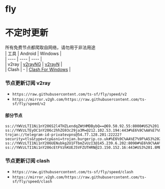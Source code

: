 # fly
# 不定时更新
所有免费节点都爬取自网络，请勿用于非法用途  
|  工具  | Android  | Windows  |  
|  ----  | ----   | ----  |  
| v2ray  | [v2rayNG](https://github.com/2dust/v2rayNG/releases) | [v2rayN](https://github.com/2dust/v2rayN/releases) |  
| Clash  | - | [Clash For Windows](https://github.com/2dust/clashN/releases) | 
  
### 节点更新订阅  v2ray
- `https://raw.githubusercontent.com/ts-sf/fly/speed/v2`  
- `https://mirror.v2gh.com/https://raw.githubusercontent.com/ts-sf/fly/speed/v2`  

#### 部分节点  
``` 
ss://YWVzLTI1Ni1nY206S2l4THZLendqZWtHMDBybQ==@69.50.92.55:8000#US2%201.9MB%2Fs
ss://YWVzLTEyOC1nY206c2hhZG93c29ja3M=@212.102.53.194:443#%E6%9C%AA%E7%9F%A52%2017.0MB%2Fs
trojan://telegram-id-privatevpns@54.77.128.201:22222?security=tls&type=tcp&sni=trojan.burgerip.co.uk#%E6%9C%AA%E7%9F%A53%2021.3MB%2Fs
ss://YWVzLTI1Ni1nY206UENubkg2U1FTbmZvUzI3@145.239.6.202:8090#%E6%9C%AA%E7%9F%A54%201.8MB%2Fs
ss://YWVzLTI1Ni1nY206cEtFVzhKUEJ5VFZUTHRN@23.150.152.16:443#US3%201.8MB%2Fs
```
### 节点更新订阅  clash
- `https://raw.githubusercontent.com/ts-sf/fly/speed/clash`  
- `https://mirror.v2gh.com/https://raw.githubusercontent.com/ts-sf/fly/speed/clash`  


